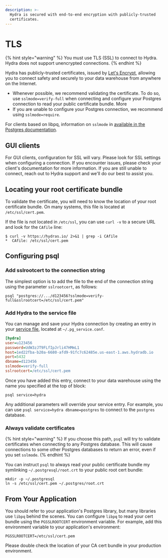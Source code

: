 ```yaml
---
description: >-
  Hydra is secured with end-to-end encryption with publicly-trusted
  certificates.
---
```


# TLS

{% hint style="warning" %}
You must use TLS (SSL) to connect to Hydra. Hydra does not support unencrypted connections.
{% endhint %}

Hydra has publicly-trusted certificates, issued by [Let's Encrypt](https://letsencrypt.org/), allowing you to connect safety and securely to your data warehouse from anywhere on the Internet.

* Whenever possible, we recommend validating the certificate. To do so, use `sslmode=verify-full` when connecting and configure your Postgres connection to read your public certificate bundle. More
* If you are unable to configure your Postgres connection, we recommend using `sslmode=require`.

For clients based on libpq, information on `sslmode` in [available in the Postgres documentation](https://www.postgresql.org/docs/current/libpq-ssl.html).

## GUI clients

For GUI clients, configuration for SSL will vary. Please look for SSL settings when configuring a connection. If you encounter issues, please check your client's documentation for more information. If you are still unable to connect, reach out to Hydra support and we'll do our best to assist you.

## Locating your root certificate bundle

To validate the certificate, you will need to know the location of your root certificate bundle. On many systems, this file is located at `/etc/ssl/cert.pem`.

If the file is not located in `/etc/ssl`, you can use `curl -v` to a secure URL and look for the `CAfile` line:

```shell-session
$ curl -v https://hydras.io/ 2>&1 | grep -i CAfile
*  CAfile: /etc/ssl/cert.pem
```

## Configuring psql

### Add sslrootcert to the connection string

The simplest option is to add the file to the end of the connection string using the parameter `sslrootcert`, as follows:

```shell
psql "postgres://.../d123456?sslmode=verify-full&sslrootcert=/etc/ssl/cert.pem"
```

### Add Hydra to the service file

You can manage and save your Hydra connection by creating an entry in your [service file](https://www.postgresql.org/docs/current/libpq-pgservice.html), located at `~/.pg_service.conf`.

```ini
[hydra]
user=u123456
password=UdW3zJT9FLfIpJrli47HMmL1
host=1ed22fba-b20a-6680-afd9-91fc7c62485e.us-east-1.aws.hydradb.io
port=5432
dbname=d123456
sslmode=verify-full
sslrootcert=/etc/ssl/cert.pem
```

Once you have added this entry, connect to your data warehouse using the name you specified at the top of block:

```shell
psql service=hydra
```

Any additional parameters will override your service entry. For example, you can use `psql service=hydra dbname=postgres` to connect to the `postgres` database.

### Always validate certificates

{% hint style="warning" %}
If you choose this path, `psql` will try to validate certificates when connecting to any Postgres database. This will cause connections to some other Postgres databases to return an error, even if you set `sslmode`.
{% endhint %}

You can instruct `psql` to always read your public certificate bundle my symlinking `~/.postgresql/root.crt` to your public root cert bundle:

```shell
mkdir -p ~/.postgresql
ln -s /etc/ssl/cert.pem ~/.postgres/root.crt
```

## From Your Application

You should refer to your application's Postgres library, but many libraries use `libpq` behind the scenes. You can configure `libpq` to read your cert bundle using the `PGSSLROOTCERT` environment variable. For example, add this environment variable to your application's environment:

```shell
PGSSLROOTCERT=/etc/ssl/cert.pem
```

Please double check the location of your CA cert bundle in your production environment.
